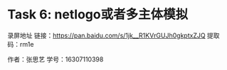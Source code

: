 Task 6: netlogo或者多主体模拟
====
录屏地址
    链接：https://pan.baidu.com/s/1jk__R1KVrGUJh0gkptxZJQ 
    提取码：rm1e 

作者：张思艺  学号：16307110398
